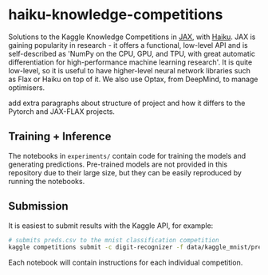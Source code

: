 # haiku-knowledge-competitions

Solutions to the Kaggle Knowledge Competitions in [JAX](https://jax.readthedocs.io/en/latest/notebooks/quickstart.html), with [Haiku](https://dm-haiku.readthedocs.io/en/latest/notebooks/basics.html). JAX is gaining popularity in research - it offers a functional, low-level API and is self-described as 'NumPy on the CPU, GPU, and TPU, with great automatic differentiation for high-performance machine learning research'. It is quite low-level, so it is useful to have higher-level neural network libraries such as Flax or Haiku on top of it. We also use Optax, from DeepMind, to manage optimisers.

add extra paragraphs about structure of project and how it differs to the Pytorch and JAX-FLAX projects.

## Training + Inference

The notebooks in `experiments/` contain code for training the models and generating predictions. Pre-trained models are not provided in this repository due to their large size, but they can be easily reproduced by running the notebooks.

## Submission

It is easiest to submit results with the Kaggle API, for example:
```bash
# submits preds.csv to the mnist classification competition
kaggle competitions submit -c digit-recognizer -f data/kaggle_mnist/preds.csv --message first_submission_with_api
```
Each notebook will contain instructions for each individual competition.
